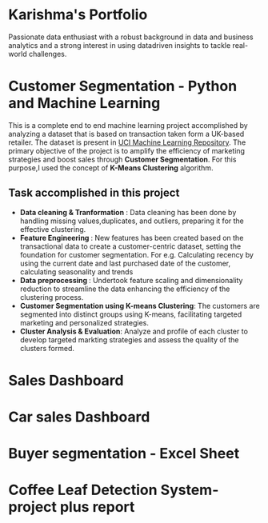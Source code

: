 # Karishma's Portfolio
Passionate data enthusiast with a robust background in data and business analytics and a strong interest in using datadriven
insights to tackle real-world challenges.

# Customer Segmentation - Python and Machine Learning
This is a complete end to end machine learning project accomplished by analyzing a dataset that is based on transaction taken form a UK-based retailer. The dataset is present in [UCI Machine Learning Repository](https://archive.ics.uci.edu/dataset/352/online+retail). The primary objective of the project is to amplify the efficiency of marketing strategies and boost sales through <b>Customer Segmentation</b>. For this purpose,I used the concept of <b>K-Means Clustering</b> algorithm.

## Task accomplished in this project

* <b>Data cleaning & Tranformation</b> : Data cleaning has been done by handling missing values,duplicates, and outliers, preparing it for the effective clustering.
* <b> Feature Engineering </b>: New features has been created based on the transactional data to create a customer-centric dataset, setting the foundation for customer segmentation. For e.g. Calculating recency by using the current date and last purchased date of the customer, calculating seasonality and trends
* <b> Data preprocessing </b>: Undertook feature scaling and dimensionality reduction to streamline the data enhancing the efficiency of the clustering process.
* <b> Customer Segmentation using K-means Clustering</b>: The customers are segmented into distinct groups using K-means, facilitating targeted marketing and personalized strategies.
* <b> Cluster Analysis & Evaluation</b>: Analyze and profile of each cluster to develop targeted markting strategies and assess the quality of the clusters formed.


# Sales Dashboard

# Car sales Dashboard

# Buyer segmentation - Excel Sheet

# Coffee Leaf Detection System- project plus report
